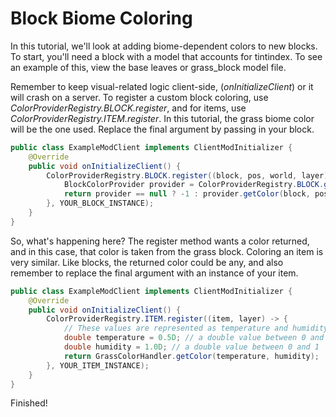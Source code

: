 # Block Biome Coloring

In this tutorial, we'll look at adding biome-dependent colors to new blocks. To start, you'll need a block with a model that accounts for tintindex. To see an example of this, view the base leaves or grass\_block model file.

Remember to keep visual-related logic client-side, \(_onInitializeClient_\) or it will crash on a server. To register a custom block coloring, use _ColorProviderRegistry.BLOCK.register_, and for items, use _ColorProviderRegistry.ITEM.register_. In this tutorial, the grass biome color will be the one used. Replace the final argument by passing in your block.

```java
public class ExampleModClient implements ClientModInitializer {
    @Override
    public void onInitializeClient() {
        ColorProviderRegistry.BLOCK.register((block, pos, world, layer) -> {
            BlockColorProvider provider = ColorProviderRegistry.BLOCK.get(Blocks.GRASS);
            return provider == null ? -1 : provider.getColor(block, pos, world, layer);
        }, YOUR_BLOCK_INSTANCE);
    }
}
```

So, what's happening here? The register method wants a color returned, and in this case, that color is taken from the grass block. Coloring an item is very similar. Like blocks, the returned color could be any, and also remember to replace the final argument with an instance of your item.

```java
public class ExampleModClient implements ClientModInitializer {
    @Override
    public void onInitializeClient() {
        ColorProviderRegistry.ITEM.register((item, layer) -> {
            // These values are represented as temperature and humidity, and used as coordinates for the color map
            double temperature = 0.5D; // a double value between 0 and 1
            double humidity = 1.0D; // a double value between 0 and 1
            return GrassColorHandler.getColor(temperature, humidity);
        }, YOUR_ITEM_INSTANCE);
    }
}
```

Finished!

